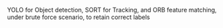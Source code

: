 YOLO for Object detection, SORT for Tracking, and ORB feature matching, under brute force scenario, to retain correct labels

